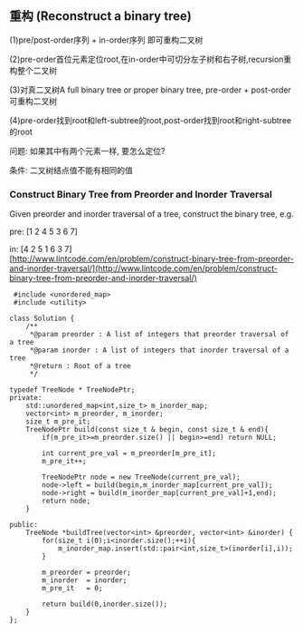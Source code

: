 ## 重构 \(Reconstruct a binary tree\)

\(1\)pre/post-order序列 + in-order序列 即可重构二叉树

\(2\)pre-order首位元素定位root,在in-order中可切分左子树和右子树,recursion重构整个二叉树

\(3\)对真二叉树A full binary tree or proper binary tree, pre-order + post-order 可重构二叉树

\(4\)pre-order找到root和left-subtree的root,post-order找到root和right-subtree的root

问题: 如果其中有两个元素一样, 要怎么定位?

条件: 二叉树结点值不能有相同的值

### Construct Binary Tree from Preorder and Inorder Traversal

Given preorder and inorder traversal of a tree, construct the binary tree, e.g.

pre: \[1 2 4 5 3 6 7\]

in:   \[4 2 5 1 6 3 7\]  
[http://www.lintcode.com/en/problem/construct-binary-tree-from-preorder-and-inorder-traversal/](http://www.lintcode.com/en/problem/construct-binary-tree-from-preorder-and-inorder-traversal/)

```
 #include <unordered_map>
 #include <utility>

class Solution {
    /**
     *@param preorder : A list of integers that preorder traversal of a tree
     *@param inorder : A list of integers that inorder traversal of a tree
     *@return : Root of a tree
     */

typedef TreeNode * TreeNodePtr; 
private:
    std::unordered_map<int,size_t> m_inorder_map;
    vector<int> m_preorder, m_inorder;
    size_t m_pre_it;
    TreeNodePtr build(const size_t & begin, const size_t & end){
        if(m_pre_it>=m_preorder.size() || begin>=end) return NULL;

        int current_pre_val = m_preorder[m_pre_it];
        m_pre_it++;

        TreeNodePtr node = new TreeNode(current_pre_val);
        node->left = build(begin,m_inorder_map[current_pre_val]);
        node->right = build(m_inorder_map[current_pre_val]+1,end);
        return node;
    }

public:
    TreeNode *buildTree(vector<int> &preorder, vector<int> &inorder) {
        for(size_t i(0);i<inorder.size();++i){
            m_inorder_map.insert(std::pair<int,size_t>(inorder[i],i));
        }

        m_preorder = preorder;
        m_inorder  = inorder;
        m_pre_it   = 0;

        return build(0,inorder.size());
    }
};
```



